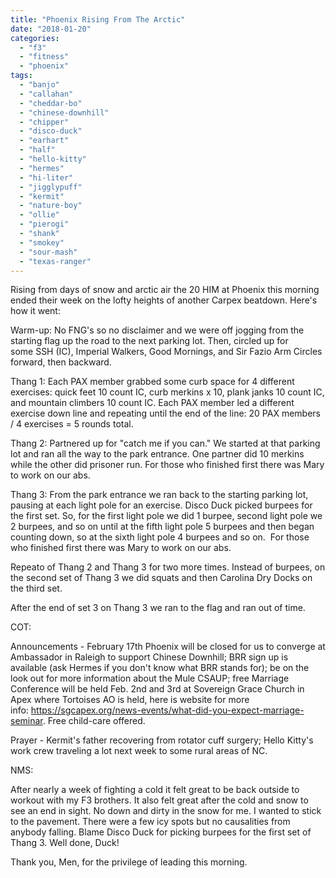 ```yaml
---
title: "Phoenix Rising From The Arctic"
date: "2018-01-20"
categories: 
  - "f3"
  - "fitness"
  - "phoenix"
tags: 
  - "banjo"
  - "callahan"
  - "cheddar-bo"
  - "chinese-downhill"
  - "chipper"
  - "disco-duck"
  - "earhart"
  - "half"
  - "hello-kitty"
  - "hermes"
  - "hi-liter"
  - "jigglypuff"
  - "kermit"
  - "nature-boy"
  - "ollie"
  - "pierogi"
  - "shank"
  - "smokey"
  - "sour-mash"
  - "texas-ranger"
---
```


Rising from days of snow and arctic air the 20 HIM at Phoenix this morning ended their week on the lofty heights of another Carpex beatdown. Here's how it went:

Warm-up: No FNG's so no disclaimer and we were off jogging from the starting flag up the road to the next parking lot. Then, circled up for some SSH (IC), Imperial Walkers, Good Mornings, and Sir Fazio Arm Circles forward, then backward.

Thang 1: Each PAX member grabbed some curb space for 4 different exercises: quick feet 10 count IC, curb merkins x 10, plank janks 10 count IC, and mountain climbers 10 count IC. Each PAX member led a different exercise down line and repeating until the end of the line: 20 PAX members / 4 exercises = 5 rounds total.

Thang 2: Partnered up for "catch me if you can." We started at that parking lot and ran all the way to the park entrance. One partner did 10 merkins while the other did prisoner run. For those who finished first there was Mary to work on our abs.

Thang 3: From the park entrance we ran back to the starting parking lot, pausing at each light pole for an exercise. Disco Duck picked burpees for the first set. So, for the first light pole we did 1 burpee, second light pole we 2 burpees, and so on until at the fifth light pole 5 burpees and then began counting down, so at the sixth light pole 4 burpees and so on.  For those who finished first there was Mary to work on our abs.

Repeato of Thang 2 and Thang 3 for two more times. Instead of burpees, on the second set of Thang 3 we did squats and then Carolina Dry Docks on the third set.

After the end of set 3 on Thang 3 we ran to the flag and ran out of time.

COT:

Announcements - February 17th Phoenix will be closed for us to converge at Ambassador in Raleigh to support Chinese Downhill; BRR sign up is available (ask Hermes if you don't know what BRR stands for); be on the look out for more information about the Mule CSAUP; free Marriage Conference will be held Feb. 2nd and 3rd at Sovereign Grace Church in Apex where Tortoises AO is held, here is website for more info: https://sgcapex.org/news-events/what-did-you-expect-marriage-seminar. Free child-care offered.

Prayer - Kermit's father recovering from rotator cuff surgery; Hello Kitty's work crew traveling a lot next week to some rural areas of NC.

NMS:

After nearly a week of fighting a cold it felt great to be back outside to workout with my F3 brothers. It also felt great after the cold and snow to see an end in sight. No down and dirty in the snow for me. I wanted to stick to the pavement. There were a few icy spots but no causalities from anybody falling. Blame Disco Duck for picking burpees for the first set of Thang 3. Well done, Duck!

Thank you, Men, for the privilege of leading this morning.
